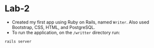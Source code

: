 # Lab-2
- Created my first app using Ruby on Rails, named `Writer`. Also used Bootstrap, CSS, HTML, and PostgreSQL. 
- To run the application, on the `/writter` directory run: 
```
rails server
```
